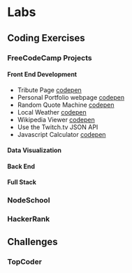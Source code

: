 # Labs
## Coding Exercises
### FreeCodeCamp Projects
#### Front End Development
* Tribute Page [codepen](http://codepen.io/LucasIsasmendi/full/LNzgJY/)
* Personal Portfolio webpage [codepen](http://codepen.io/LucasIsasmendi/full/mPBNxo/)
* Random Quote Machine [codepen](http://codepen.io/LucasIsasmendi/full/pyazmW/)
* Local Weather [codepen](http://codepen.io/LucasIsasmendi/full/zqRxMN/)
* Wikipedia Viewer [codepen](http://codepen.io/LucasIsasmendi/full/reoVWp/)
* Use the Twitch.tv JSON API
* Javascript Calculator [codepen](http://codepen.io/LucasIsasmendi/full/mPapeX/)

#### Data Visualization

#### Back End

#### Full Stack

### NodeSchool

### HackerRank

## Challenges
### TopCoder


